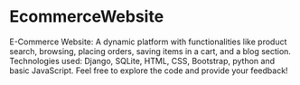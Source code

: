 # EcommerceWebsite
E-Commerce Website: A dynamic platform with functionalities like product search, browsing, placing orders, saving items in a cart, and a blog section. Technologies used: Django, SQLite, HTML, CSS, Bootstrap, python and basic JavaScript.  Feel free to explore the code and provide your feedback! 

